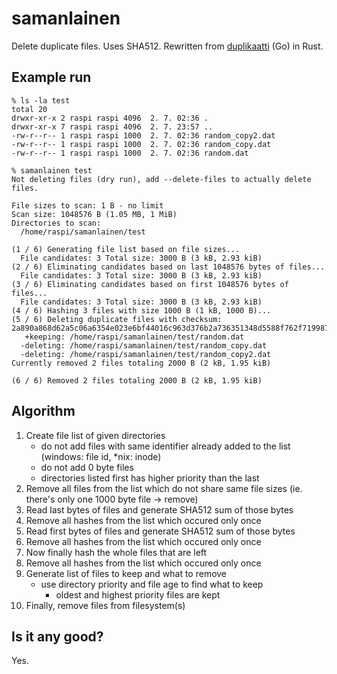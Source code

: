 # samanlainen

Delete duplicate files. Uses SHA512. Rewritten from [duplikaatti](https://github.com/raspi/duplikaatti) (Go) in Rust.

## Example run

```shell
% ls -la test
total 20
drwxr-xr-x 2 raspi raspi 4096  2. 7. 02:36 .
drwxr-xr-x 7 raspi raspi 4096  2. 7. 23:57 ..
-rw-r--r-- 1 raspi raspi 1000  2. 7. 02:36 random_copy2.dat
-rw-r--r-- 1 raspi raspi 1000  2. 7. 02:36 random_copy.dat
-rw-r--r-- 1 raspi raspi 1000  2. 7. 02:36 random.dat

% samanlainen test
Not deleting files (dry run), add --delete-files to actually delete files.

File sizes to scan: 1 B - no limit
Scan size: 1048576 B (1.05 MB, 1 MiB)
Directories to scan:
  /home/raspi/samanlainen/test

(1 / 6) Generating file list based on file sizes...
  File candidates: 3 Total size: 3000 B (3 kB, 2.93 kiB)
(2 / 6) Eliminating candidates based on last 1048576 bytes of files...
  File candidates: 3 Total size: 3000 B (3 kB, 2.93 kiB)
(3 / 6) Eliminating candidates based on first 1048576 bytes of files...
  File candidates: 3 Total size: 3000 B (3 kB, 2.93 kiB)
(4 / 6) Hashing 3 files with size 1000 B (1 kB, 1000 B)...
(5 / 6) Deleting duplicate files with checksum: 2a890a868d62a5c06a6354e023e6bf44016c963d376b2a736351348d5588f762f7199871d6a7ac09f01452846cbc45e63bd791bb30d483226203fa45f91bdca3
   +keeping: /home/raspi/samanlainen/test/random.dat
  -deleting: /home/raspi/samanlainen/test/random_copy.dat
  -deleting: /home/raspi/samanlainen/test/random_copy2.dat
Currently removed 2 files totaling 2000 B (2 kB, 1.95 kiB)

(6 / 6) Removed 2 files totaling 2000 B (2 kB, 1.95 kiB)
```


## Algorithm

1. Create file list of given directories
    * do not add files with same identifier already added to the list (windows: file id, *nix: inode)
    * do not add 0 byte files
    * directories listed first has higher priority than the last
1. Remove all files from the list which do not share same file sizes (ie. there's only one 1000 byte file -> remove)
1. Read last bytes of files and generate SHA512 sum of those bytes
1. Remove all hashes from the list which occured only once
1. Read first bytes of files and generate SHA512 sum of those bytes
1. Remove all hashes from the list which occured only once
1. Now finally hash the whole files that are left
1. Remove all hashes from the list which occured only once
1. Generate list of files to keep and what to remove
    * use directory priority and file age to find what to keep
        * oldest and highest priority files are kept
1. Finally, remove files from filesystem(s)

## Is it any good?

Yes.
